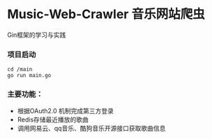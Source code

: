 # Music-Web-Crawler 音乐网站爬虫

Gin框架的学习与实践

### 项目启动
```
cd /main
go run main.go
```
### 主要功能：
- 根据OAuth2.0 机制完成第三方登录
- Redis存储最近播放的歌曲
- 调用网易云、qq音乐、酷狗音乐开源接口获取歌曲信息


